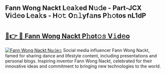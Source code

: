 ## Fann Wong Nackt L𝚎a𝚔ed N𝚞𝚍e - Part-JCX Vi𝚍𝚎o L𝚎a𝚔s - H𝚘𝚝 O𝚗𝚕yf𝚊ns P𝚑𝚘tos nL1dP

# <h2><a href="http://kf4i5a.oniu.top/?m=Fann+Wong+Nackt">🔗👉 🔴 Fann Wong Nackt P𝚑ot𝚘𝚜 V𝚒d𝚎o</a></h2>

[![Fann Wong Nackt Nu𝚍e𝚜](https://i.imgur.com/0qMVB7G.gif)](http://kf4i5a.oniu.top/?m=Fann+Wong+Nackt)
Social media influencer Fann Wong Nackt, famed for sharing dance and lifestyle content, including presentations and personal blogs. Inspiring inventor Fann Wong Nackt, celebrated for their innovative ideas and commitment to bringing new technologies to the world.  
